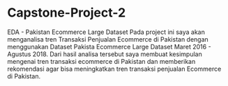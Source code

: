 # Capstone-Project-2
EDA - Pakistan Ecommerce Large Dataset
Pada project ini saya akan menganalisa tren Transaksi Penjualan Ecommerce di Pakistan dengan menggunakan Dataset Pakista Ecommerce Large Dataset Maret 2016 - Agustus 2018. Dari hasil analisa tersebut saya membuat kesimpulan mengenai tren transaksi ecommerce di Pakistan dan memberikan rekomendasi agar bisa meningkatkan tren transaksi penjualan Ecommerce di Pakistan.
